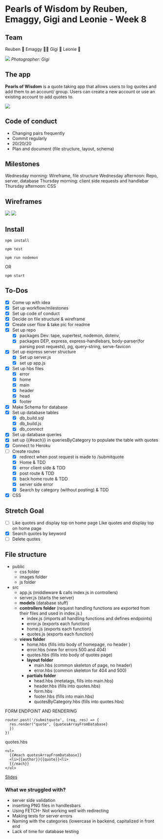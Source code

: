 # Pearls of Wisdom by Reuben, Emaggy, Gigi and Leonie - Week 8

## Team
Reuben 🎻 
Emaggy 🤴🏿
Gigi :raising_hand:
Leonie :baby:

![](https://i.imgur.com/FvFW0U9.jpg) _Photographer: Gigi_



## The app 
**Pearls of Wisdom** is a quote taking app that allows users to log quotes and add them to an account/ group. Users can create a new account or use an existing account to add quotes to.  

![](https://i.imgur.com/WAbru9r.png)


## Code of conduct 
- Changing pairs frequently
- Commit regularly
- 20/20/20
- Plan and document (file structure, layout, schema)

## Milestones 
Wednesday morning: Wireframe, file structure
Wednesday afternoon: Repo, server, database
Thursday morning: client side requests and handlebar
Thursday afternoon: CSS

## Wireframes

![](https://i.imgur.com/5d8oqUD.jpg)
![](https://i.imgur.com/P0xKuZd.jpg)

## Install
```
npm install
```
```
npm test
```
```
npm run nodemon
```
OR
```
npm start
```


## To-Dos 
- [x] Come up with idea
- [x] Set up workflow/milestones
- [x] Set up code of conduct 
- [x] Decide on file structure & wireframe
- [x] Create user flow & take pic for readme
- [x] Set up repo 
    - [x] packages Dev: tape, supertest, nodemon, dotenv, 
    - [x] packages DEP, express, express-handlebars, body-parser(for parsing post requests), pg, query-string, serve-favicon
- [x] Set up express server structure
    - [x] Set up server.js 
    - [x] set up app.js

- [x] Set up hbs files 
    - [x] error
    - [x] home 
    - [x] main 
    - [x] header
    - [x] head 
    - [x] footer
- [x] Make Schema for database
- [x] Set up database tables
    - [x] db_build.sql 
    - [x] db_build.js 
    - [x] db_connect

- [x] Set up database queries
- [x] set up {{#each}} in queriesByCategory to populate the table with quotes
- [x] Connect to Heroku 
- [ ] Create routes
    - [x] redirect when post request is made to /submitquote
    - [x] Home & TDD 
    - [x] error client side & TDD 
    - [x] post route & TDD 
    - [x] back home route & TDD 
    - [x] server side error 
    - [x] Search by category (without posting) & TDD 
- [x] CSS 

## Stretch Goal
- [ ] Like quotes and display top on home page Like quotes and display top on home page 
- [x] Search quotes by keyword
- [ ] Delete quotes

## File structure 
- public 
    - css folder 
    - images folder 
    - js folder
- src
    - app.js (middleware & calls index.js in controllers)
    - server.js (starts the server)
    - **models**
        (database stuff)
    - **controllers folder** 
    (request handling functions are exported from their files and used in index.js.)
        - index.js (imports all handling functions and defines endpoints)
        - error.js (exports each function)
        - home.js (exports each function)
        - quotes.js (exports each function)
    - **views folder**
        - home.hbs (fills into body of homepage, no header )
        - error.hbs (view for errors 500 and 404)
        - quotes.hbs (fills into body of quotes page)
        - **layout folder**
            - main.hbs (common skeleton of page, no header)
            - error.hbs (common skeleton for 404 and 500)
        - **partials folder**
            - head.hbs (metatags, fills into main.hbs)
            - header.hbs (fills into quotes.hbs)
            - form.hbs
            - footer.hbs (fills into main.hbs)
            - quotesByCategory.hbs (fills into quotes.hbs)




FORM ENDPOINT AND RENDERING
```javascript=
router.post('/submitquote', (req, res) => {
  res.render("quote", {quotesArrayFromDatabase}
  })
})
```

quotes.hbs

```
<ul>
  {{#each quotesArrayFromDatabase}}
  <li>{{author}}{{quote}}<li>
  {{/each}}
</ul>
```

[Slides](https://hackmd.io/@tSOHsGuAScuCuTw78vu_AQ/r1w82STNS#/)


### What we struggled with?
- server side validation
- inserting PNG files in handlesbars
- Using FETCH- Not working well with redirecting 
- Making tests for server errors
- Naming with the categories (lowercase in backend, capitalized in front end
- Lack of time for database testing
